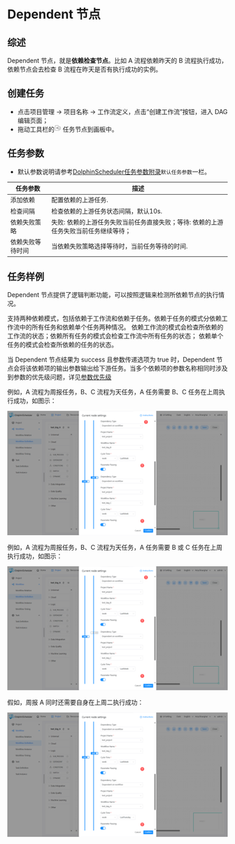 # Dependent 节点

## 综述

Dependent 节点，就是**依赖检查节点**。比如 A 流程依赖昨天的 B 流程执行成功，依赖节点会去检查 B 流程在昨天是否有执行成功的实例。

## 创建任务

- 点击项目管理 -> 项目名称 -> 工作流定义，点击“创建工作流”按钮，进入 DAG 编辑页面；
- 拖动工具栏的<img src="../../../../img/tasks/icons/dependent.png" width="15"/> 任务节点到画板中。

## 任务参数

[//]: # (TODO: use the commented anchor below once our website template supports this syntax)
[//]: # (- 默认参数说明请参考[DolphinScheduler任务参数附录]&#40;appendix.md#默认任务参数&#41;`默认任务参数`一栏。)

- 默认参数说明请参考[DolphinScheduler任务参数附录](appendix.md)`默认任务参数`一栏。

| **任务参数** |                    **描述**                    |
|----------|----------------------------------------------|
| 添加依赖     | 配置依赖的上游任务.                                   |
| 检查间隔     | 检查依赖的上游任务状态间隔，默认10s.                         |
| 依赖失败策略   | 失败: 依赖的上游任务失败当前任务直接失败；等待: 依赖的上游任务失败当前任务继续等待； |
| 依赖失败等待时间 | 当依赖失败策略选择等待时，当前任务等待的时间.                      |

## 任务样例

Dependent 节点提供了逻辑判断功能，可以按照逻辑来检测所依赖节点的执行情况。

支持两种依赖模式，包括依赖于工作流和依赖于任务。依赖于任务的模式分依赖工作流中的所有任务和依赖单个任务两种情况。
依赖工作流的模式会检查所依赖的工作流的状态；依赖所有任务的模式会检查工作流中所有任务的状态；
依赖单个任务的模式会检查所依赖的任务的状态。

当 Dependent 节点结果为 success 且参数传递选项为 true 时，Dependent 节点会将该依赖项的输出参数输出给下游任务。当多个依赖项的参数名称相同时涉及到参数的优先级问题，详见[参数优先级](../parameter/priority.md)

例如，A 流程为周报任务，B、C 流程为天任务，A 任务需要 B、C 任务在上周执行成功，如图示：

![dependent_task01](../../../../img/tasks/demo/dependent_task01.png)

例如，A 流程为周报任务，B、C 流程为天任务，A 任务需要 B 或 C 任务在上周执行成功，如图示：

![dependent_task02](../../../../img/tasks/demo/dependent_task02.png)

假如，周报 A 同时还需要自身在上周二执行成功：

![dependent_task03](../../../../img/tasks/demo/dependent_task03.png)
